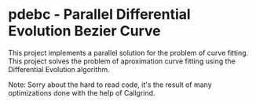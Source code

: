 pdebc - Parallel Differential Evolution Bezier Curve
=====

This project implements a parallel solution for the problem of curve fitting.
This project solves the problem of aproximation curve fitting using the Differential Evolution algorithm.


Note: Sorry about the hard to read code, it's the result of many optimizations done with the help of Callgrind.
